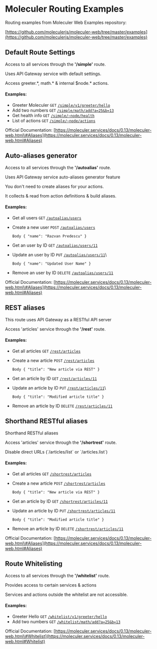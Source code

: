 # Moleculer Routing Examples

Routing examples from Moleculer Web Examples repository:

[https://github.com/moleculerjs/moleculer-web/tree/master/examples](https://github.com/moleculerjs/moleculer-web/tree/master/examples)

## Default Route Settings

Access to all services through the **'/simple'** route.

Uses API Gateway service with default settings.

Access greeter.\*, math.\* & internal \$node.\* actions.

#### Examples:

- Greeter Moleculer
  `GET` [`/simple/v1/greeter/hello`](/simple/v1/greeter/hello)
- Add two numbers
  `GET`
  [`/simple/math/add?a=25&b=13`](/simple/math/add?a=25&b=13)
- Get health info
  `GET` [`/simple/~node/health`](/simple/~node/health)
- List of actions
  `GET` [`/simple/~node/actions`](/simple/~node/actions)

Official Documentation:
[https://moleculer.services/docs/0.13/moleculer-web.html\#Aliases](https://moleculer.services/docs/0.13/moleculer-web.html#Aliases)

## Auto-aliases generator

Access to all services through the **'/autoalias'** route.

Uses API Gateway service auto-aliases generator feature

You don't need to create aliases for your actions.

It collects & read from action definitions & build aliases.

#### Examples:

- Get all users
  `GET` [`/autoalias/users`](/autoalias/users)
- Create a new user
  `POST` [`/autoalias/users`](/autoalias/users)

  `Body { "name": "Razvan Predescu" }`

- Get an user by ID
  `GET` [`/autoalias/users/11`](/autoalias/users/11)
- Update an user by ID
  `PUT` [`/autoalias/users/11`](/autoalias/users/11)\

  `Body { "name": "Updated User Name" }`

- Remove an user by ID
  `DELETE` [`/autoalias/users/11`](/autoalias/users/11)

Official Documentation:
[https://moleculer.services/docs/0.13/moleculer-web.html\#Aliases](https://moleculer.services/docs/0.13/moleculer-web.html#Aliases)

## REST aliases

This route uses API Gateway as a RESTful API server

Access 'articles' service through the **'/rest'** route.

#### Examples:

- Get all articles
  `GET` [`/rest/articles`](/rest/articles)
- Create a new article
  `POST` [`/rest/articles`](/rest/articles)

  `Body { "title": "New article via REST" }`

- Get an article by ID
  `GET` [`/rest/articles/11`](/rest/articles/11)
- Update an article by ID
  `PUT` [`/rest/articles/11`](/rest/articles/11)\

  `Body { "title": "Modified article title" }`

- Remove an article by ID
  `DELETE` [`/rest/articles/11`](/rest/articles/11)

## Shorthand RESTful aliases

Shorthand RESTful aliases

Access 'articles' service through the **'/shortrest'** route.

Disable direct URLs (\`/articles/list\` or \`/articles.list\`)

#### Examples:

- Get all articles
  `GET` [`/shortrest/articles`](/shortrest/articles)
- Create a new article
  `POST` [`/shortrest/articles`](/shortrest/articles)

  `Body { "title": "New article via REST" }`

- Get an article by ID
  `GET` [`/shortrest/articles/11`](/shortrest/articles/11)
- Update an article by ID
  `PUT` [`/shortrest/articles/11`](/shortrest/articles/11)

  `Body { "title": "Modified article title" }`

- Remove an article by ID
  `DELETE`
  [`/shortrest/articles/11`](/shortrest/articles/11)

Official Documentation:
[https://moleculer.services/docs/0.13/moleculer-web.html\#Aliases](https://moleculer.services/docs/0.13/moleculer-web.html#Aliases)

## Route Whitelisting

Access to all services through the **'/whitelist'** route.

Provides access to certain services & actions

Services and actions outside the whitelist are not accessible.

#### Examples:

- Greeter Hello
  `GET`
  [`/whitelist/v1/greeter/hello`](/whitelist/v1/greeter/hello)
- Add two numbers
  `GET`
  [`/whitelist/math/add?a=25&b=13`](/whitelist/math/add?a=25&b=13)

Official Documentation:
[https://moleculer.services/docs/0.13/moleculer-web.html\#Whitelist](https://moleculer.services/docs/0.13/moleculer-web.html#Whitelist)

